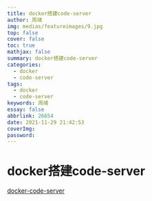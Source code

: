 ```yaml
---
title: docker搭建code-server
author: 周靖
img: medias/featureimages/9.jpg
top: false
cover: false
toc: true
mathjax: false
summary: docker搭建code-server
categories:
  - docker
  - code-server
tags:
  - docker
  - code-server
keywords: 周靖
essay: false
abbrlink: 26654
date: 2021-11-29 21:42:53
coverImg:
password:
---
```


# docker搭建code-server

[docker-code-server](https://segmentfault.com/a/1190000039409536)
